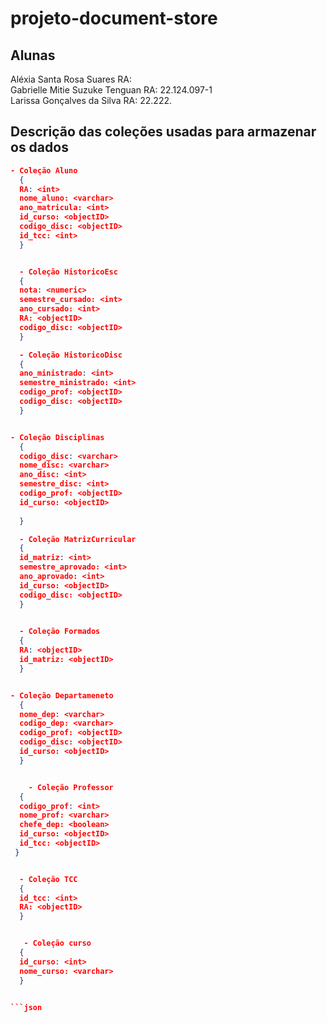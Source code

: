 # projeto-document-store  
## Alunas  

Aléxia Santa Rosa Suares  RA:   
Gabrielle Mitie Suzuke Tenguan   RA: 22.124.097-1  
Larissa Gonçalves da Silva   RA: 22.222.  




## Descrição das coleções usadas para armazenar os dados  
```json
- Coleção Aluno
  {
  RA: <int>
  nome_aluno: <varchar>
  ano_matricula: <int>  
  id_curso: <objectID>
  codigo_disc: <objectID>
  id_tcc: <int>
  }


  - Coleção HistoricoEsc
  {
  nota: <numeric>
  semestre_cursado: <int>
  ano_cursado: <int>  
  RA: <objectID>
  codigo_disc: <objectID>
  }

  - Coleção HistoricoDisc
  {
  ano_ministrado: <int>
  semestre_ministrado: <int>
  codigo_prof: <objectID>  
  codigo_disc: <objectID>
  }


- Coleção Disciplinas
  {
  codigo_disc: <varchar>
  nome_disc: <varchar>
  ano_disc: <int>
  semestre_disc: <int>
  codigo_prof: <objectID>
  id_curso: <objectID>  
  
  }

  - Coleção MatrizCurricular
  {
  id_matriz: <int>
  semestre_aprovado: <int>
  ano_aprovado: <int>  
  id_curso: <objectID>
  codigo_disc: <objectID>
  }
  

  - Coleção Formados
  {
  RA: <objectID>
  id_matriz: <objectID>
  }


- Coleção Departameneto
  {
  nome_dep: <varchar>
  codigo_dep: <varchar>
  codigo_prof: <objectID>
  codigo_disc: <objectID>
  id_curso: <objectID>   
  }


    - Coleção Professor
  {
  codigo_prof: <int>  
  nome_prof: <varchar>
  chefe_dep: <boolean>
  id_curso: <objectID>
  id_tcc: <objectID>
 }


  - Coleção TCC
  {
  id_tcc: <int>
  RA: <objectID>
  }


   - Coleção curso
  {
  id_curso: <int>
  nome_curso: <varchar>
  }


```json















 
